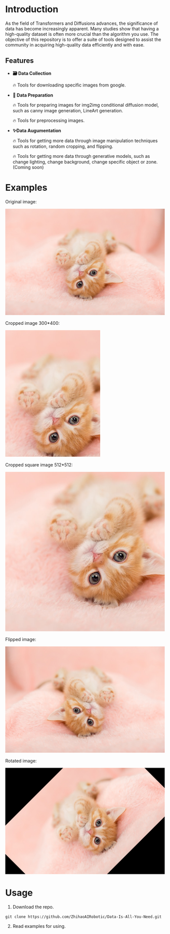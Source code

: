 # Introduction

As the field of Transformers and Diffusions advances, the significance of data has become increasingly apparent. Many studies show that having a high-quality dataset is often more crucial than the algorithm you use. The objective of this repository is to offer a suite of tools designed to assist the community in acquiring high-quality data efficiently and with ease.

## Features
- **:card_file_box: Data Collection**
    
    :fire: Tools for downloading specific images from google.
- **:art: Data Preparation**
    
    :fire: Tools for preparing images for img2img conditional diffusion model, such as canny image generation, LineArt generation.

    :fire: Tools for preprocessing images.
- **:sparkles:Data Augumentation**
    
    :fire: Tools for getting more data through image manipulation techniques such as rotation, random cropping, and flipping.

    :fire: Tools for getting more data through generative models, such as change lighting, change background, change specific object or zone. (Coming soon)

# Examples
Original image:

![alt text](data/test_imgs/cat_2.jpg)

Cropped image 300*400:

![alt text](data/test_imgs/cropped.jpg)

Cropped square image 512*512:

![alt text](data/test_imgs/cropped_square.jpg)

Flipped image:

![alt text](data/test_imgs/flipped.jpg)

Rotated image:

![alt text](data/test_imgs/rotated.jpg)

# Usage
1. Download the repo.
```
git clone https://github.com/ZhihaoAIRobotic/Data-Is-All-You-Need.git
```

2. Read examples for using.